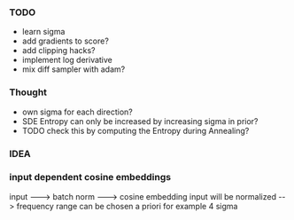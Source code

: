 ### TODO
- learn sigma
- add gradients to score?
- add clipping hacks?
- implement log derivative
- mix diff sampler with adam?

### Thought
- own sigma for each direction?
- SDE Entropy can only be increased by increasing sigma in prior?
- TODO check this by computing the Entropy during Annealing?


### IDEA
### input dependent cosine embeddings
input ---> batch norm ---> cosine embedding
input will be normalized --> frequency range can be chosen a priori for example 4 sigma